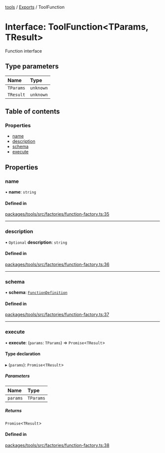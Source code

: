 <!-- 
 ⚠️  AUTO-GENERATED FILE - DO NOT EDIT MANUALLY
 This file is automatically generated by scripts/docs-generator.js
 To make changes, edit the source TypeScript files or update the generator script
-->

[tools](../../) / [Exports](../modules) / ToolFunction

# Interface: ToolFunction\<TParams, TResult\>

Function interface

## Type parameters

| Name | Type |
| :------ | :------ |
| `TParams` | `unknown` |
| `TResult` | `unknown` |

## Table of contents

### Properties

- [name](ToolFunction#name)
- [description](ToolFunction#description)
- [schema](ToolFunction#schema)
- [execute](ToolFunction#execute)

## Properties

### name

• **name**: `string`

#### Defined in

[packages/tools/src/factories/function-factory.ts:35](https://github.com/woojubb/robota/blob/46e3c20d20507afa42f465edc1521c6649dfe421/packages/tools/src/factories/function-factory.ts#L35)

___

### description

• `Optional` **description**: `string`

#### Defined in

[packages/tools/src/factories/function-factory.ts:36](https://github.com/woojubb/robota/blob/46e3c20d20507afa42f465edc1521c6649dfe421/packages/tools/src/factories/function-factory.ts#L36)

___

### schema

• **schema**: [`FunctionDefinition`](FunctionDefinition)

#### Defined in

[packages/tools/src/factories/function-factory.ts:37](https://github.com/woojubb/robota/blob/46e3c20d20507afa42f465edc1521c6649dfe421/packages/tools/src/factories/function-factory.ts#L37)

___

### execute

• **execute**: (`params`: `TParams`) => `Promise`\<`TResult`\>

#### Type declaration

▸ (`params`): `Promise`\<`TResult`\>

##### Parameters

| Name | Type |
| :------ | :------ |
| `params` | `TParams` |

##### Returns

`Promise`\<`TResult`\>

#### Defined in

[packages/tools/src/factories/function-factory.ts:38](https://github.com/woojubb/robota/blob/46e3c20d20507afa42f465edc1521c6649dfe421/packages/tools/src/factories/function-factory.ts#L38)
